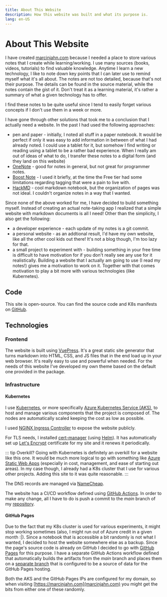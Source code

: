 ```yaml
---
title: About This Website
description: How this website was built and what its purpose is.
lang: en-US
---
```


# About This Website

I have created [marcinjahn.com](https://marcinjahn.com) because I needed a place
to store various notes that I create while learning/working. I use many sources
(books, videos, tutorials) to find valuable knowledge. Anytime I learn a new
technology, I like to note down key points that I can later use to remind myself
what it's all about. The notes are not too detailed, because that's not their
purpose. The details can be found in the source material, while the notes
contain the gist of it. Don't treat it as a learning material, it's rather a
summary of what a given technology has to offer.

I find these notes to be quite useful since I tend to easily forget various
concepts if I don't use them in a week or more.

I have gone through other solutions that took me to a conclusion that I actually
need a website. In the past I had used the following approaches:

- pen and paper - initially, I noted all stuff in a paper notebook. It would be
  perfect if only it was easy to add information in between of what I had
  already noted. I could use a tablet for it, but somehow I find writing or
  reading using a tablet to be a rather bad experience. When I really am out of
  ideas of what to do, I transfer these notes to a digital form (and they land
  on this website)
- [OneNote](https://www.microsoft.com/en-us/microsoft-365/onenote/digital-note-taking-app) - 
  good for notes in general, but not great for programmer notes.
- [Boost Note](https://boostnote.io/) - I used it briefly, at the time the Free
  tier had some limitations regarding tagging that were a pain to live with.
- [HackMD](https://hackmd.io/) - cool markdown notebook, but the organization of
  pages was not ideal. I couldn't organize notes in a way that I wanted.

Since none of the above worked for me, I have decided to build something myself.
Instead of creating an actual note-taking app I realized that a simple website
with markdown documents is all I need! Other than the simplicity, I also get the
following:

- a developer experience - each update of my notes is a git commit.
- a personal website - as an addtional result, I'd have my own website, like all
  the other cool kids out there! It's not a blog though, I'm too lazy for that.
- a small project to experiment with - building something in your free time is
  difficult to have motivation for if you don't really see any use for it
  realistically. Building a website that I actually am going to use (I read my
  notes!) gives me a motivation to work on it. Together with that comes
  motivation to play a bit more with various technologies (like Kubernetes).

## Code

This site is open-source. You can find the source code and K8s manifests on
[GitHub](https://github.com/marcinjahn/knowledge-website).

## Technologies

### Frontend

The website is built using [VuePress](https://vuepress.vuejs.org/). It's a great
static site generator that turns markdown into HTML, CSS, and JS files that in
the end load up in your web browser. It's really easy to use and powerful when
needed. For the needs of this website I've developed my own theme based on the
default one provided in the package.

### Infrastructure

#### Kubernetes

I use [Kubernetes](https://kubernetes.io/), or more specifically [Azure
Kubernetes Service
(AKS)](https://azure.microsoft.com/en-us/services/kubernetes-service/), to host
and manage various components that the project is composed of. The nodes are
automatically scaled keeping the cost as low as possible.

I used [NGINX Ingress Controller](https://kubernetes.github.io/ingress-nginx/) to
expose the website publicly.

For TLS needs, I installed [cert-manager](https://cert-manager.io/) (using
[Helm](https://helm.sh/)). It has automatically set up [Let's
Encrypt](https://letsencrypt.org/) certificate for my site and it renews it
periodically.

::: tip Overkill?
Going with Kubernetes is definitely an overkill for a website like this one. It
would be much more logical to go with something like [Azure Static Web
Apps](https://azure.microsoft.com/en-us/services/app-service/static/) (especially in cost, management, and ease of starting out areas). In my
case though, I already had a K8s cluster that I use for various other projects.
Adding this site to it was quite reasonable.
:::

The DNS records are managed via [NameCheap](https://www.namecheap.com/).

The website has a CI/CD workflow defined using [GitHub
Actions](https://docs.github.com/en/actions). In order to make any change, all I
have to do is push a commit to the _main_ branch of my
[repository](https://github.com/marcinjahn/knowledge-website).

#### GitHub Pages

Due to the fact that my K8s cluster is used for various experiments, it might
stop working sometimes (also, I might run out of Azure credit in a given month
:|). Since a notebook that is accessible a bit randomly is not what I wanted, I
decided to host the website somewhere else as a backup. Since the page's source
code is already on GitHub I decided to go with [GitHub
Pages](https://pages.github.com/) for this purpose. I have a separate GitHub
Actions workflow defined that automatically builds the artifacts from the *main*
branch and places them on a [separate
branch](https://github.com/marcinjahn/technology-notebook/tree/gh-pages) that is
configured to be a source of data for the GitHub Pages hosting.

Both the AKS and the GitHub Pages IPs are configured for my domain, so when
visiting [https://marcinjahn.com](marcinjahn.com) you might get the bits from
either one of these randomly.